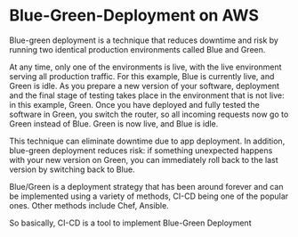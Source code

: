 # Blue-Green-Deployment on AWS


Blue-green deployment is a technique that reduces downtime and risk by running two identical production environments called Blue and Green.

At any time, only one of the environments is live, with the live environment serving all production traffic. For this example, Blue is currently live, and Green is idle.
As you prepare a new version of your software, deployment and the final stage of testing takes place in the environment that is not live: in this example, Green. 
Once you have deployed and fully tested the software in Green, you switch the router, so all incoming requests now go to Green instead of Blue. Green is now live, and Blue is idle.

This technique can eliminate downtime due to app deployment. In addition, blue-green deployment reduces risk: if something unexpected happens with your new version on Green, you can immediately roll back to the last version by switching back to Blue.

Blue/Green is a deployment strategy that has been around forever and can be implemented using a variety of methods, CI-CD being one of the popular ones. Other methods include Chef, Ansible.

So basically, CI-CD is a tool to implement Blue-Green Deployment
